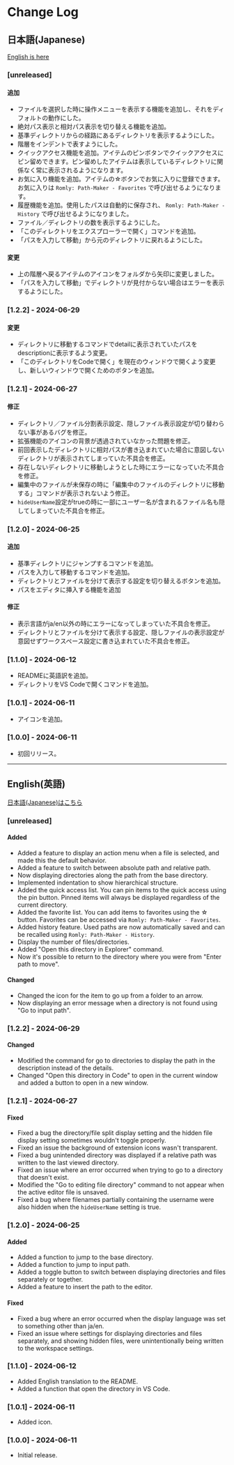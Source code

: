 # Change Log

## 日本語(Japanese)

[English is here](#english英語)

### [unreleased]

#### 追加
- ファイルを選択した時に操作メニューを表示する機能を追加し、それをディフォルトの動作にした。
- 絶対パス表示と相対パス表示を切り替える機能を追加。
- 基準ディレクトリからの経路にあるディレクトリを表示するようにした。
- 階層をインデントで表すようにした。
- クイックアクセス機能を追加。アイテムのピンボタンでクイックアクセスにピン留めできます。ピン留めしたアイテムは表示しているディレクトリに関係なく常に表示されるようになります。
- お気に入り機能を追加。アイテムの☆ボタンでお気に入りに登録できます。お気に入りは `Romly: Path-Maker - Favorites` で呼び出せるようになります。
- 履歴機能を追加。使用したパスは自動的に保存され、 `Romly: Path-Maker - History` で呼び出せるようになりました。
- ファイル／ディレクトリの数を表示するようにした。
- 「このディレクトリをエクスプローラーで開く」コマンドを追加。
- 「パスを入力して移動」から元のディレクトリに戻れるようにした。

#### 変更
- 上の階層へ戻るアイテムのアイコンをフォルダから矢印に変更しました。
- 「パスを入力して移動」でディレクトリが見付からない場合はエラーを表示するようにした。

### [1.2.2] - 2024-06-29

#### 変更
- ディレクトリに移動するコマンドでdetailに表示されていたパスをdescriptionに表示するよう変更。
- 「このディレクトリをCodeで開く」を現在のウィンドウで開くよう変更し、新しいウィンドウで開くためのボタンを追加。

### [1.2.1] - 2024-06-27

#### 修正
- ディレクトリ／ファイル分割表示設定、隠しファイル表示設定が切り替わらない事があるバグを修正。
- 拡張機能のアイコンの背景が透過されていなかった問題を修正。
- 前回表示したディレクトリに相対パスが書き込まれていた場合に意図しないディレクトリが表示されてしまっていた不具合を修正。
- 存在しないディレクトリに移動しようとした時にエラーになっていた不具合を修正。
- 編集中のファイルが未保存の時に「編集中のファイルのディレクトリに移動する」コマンドが表示されないよう修正。
- `hideUserName`設定がtrueの時に一部にユーザー名が含まれるファイル名も隠してしまっていた不具合を修正。

### [1.2.0] - 2024-06-25

#### 追加
- 基準ディレクトリにジャンプするコマンドを追加。
- パスを入力して移動するコマンドを追加。
- ディレクトリとファイルを分けて表示する設定を切り替えるボタンを追加。
- パスをエディタに挿入する機能を追加

#### 修正
- 表示言語がja/en以外の時にエラーになってしまっていた不具合を修正。
- ディレクトリとファイルを分けて表示する設定、隠しファイルの表示設定が意図せずワークスペース設定に書き込まれていた不具合を修正。

### [1.1.0] - 2024-06-12

- READMEに英語訳を追加。
- ディレクトリをVS Codeで開くコマンドを追加。

### [1.0.1] - 2024-06-11

- アイコンを追加。

### [1.0.0] - 2024-06-11

- 初回リリース。





-----





## English(英語)

[日本語(Japanese)はこちら](#日本語japanese)

### [unreleased]

#### Added

- Added a feature to display an action menu when a file is selected, and made this the default behavior.
- Added a feature to switch between absolute path and relative path.
- Now displaying directories along the path from the base directory.
- Implemented indentation to show hierarchical structure.
- Added the quick access list. You can pin items to the quick access using the pin button. Pinned items will always be displayed regardless of the current directory.
- Added the favorite list. You can add items to favorites using the ☆ button. Favorites can be accessed via `Romly: Path-Maker - Favorites`.
- Added history feature. Used paths are now automatically saved and can be recalled using `Romly: Path-Maker - History`.
- Display the number of files/directories.
- Added "Open this directory in Explorer" command.
- Now it's possible to return to the directory where you were from "Enter path to move".

#### Changed

- Changed the icon for the item to go up from a folder to an arrow.
- Now displaying an error message when a directory is not found using "Go to input path".

### [1.2.2] - 2024-06-29

#### Changed
- Modified the command for go to directories to display the path in the description instead of the details.
- Changed "Open this directory in Code" to open in the current window and added a button to open in a new window.

### [1.2.1] - 2024-06-27

#### Fixed
- Fixed a bug the directory/file split display setting and the hidden file display setting sometimes wouldn't toggle properly.
- Fixed an issue the background of extension icons wasn't transparent.
- Fixed a bug unintended directory was displayed if a relative path was written to the last viewed directory.
- Fixed an issue where an error occurred when trying to go to a directory that doesn't exist.
- Modified the "Go to editing file directory" command to not appear when the active editor file is unsaved.
- Fixed a bug where filenames partially containing the username were also hidden when the `hideUserName` setting is true.


### [1.2.0] - 2024-06-25

#### Added
- Added a function to jump to the base directory.
- Added a function to jump to input path.
- Added a toggle button to switch between displaying directories and files separately or together.
- Added a feature to insert the path to the editor.

#### Fixed
- Fixed a bug where an error occurred when the display language was set to something other than ja/en.
- Fixed an issue where settings for displaying directories and files separately, and showing hidden files, were unintentionally being written to the workspace settings.

### [1.1.0] - 2024-06-12

- Added English translation to the README.
- Added a function that open the directory in VS Code.

### [1.0.1] - 2024-06-11

- Added icon.

### [1.0.0] - 2024-06-11

- Initial release.
